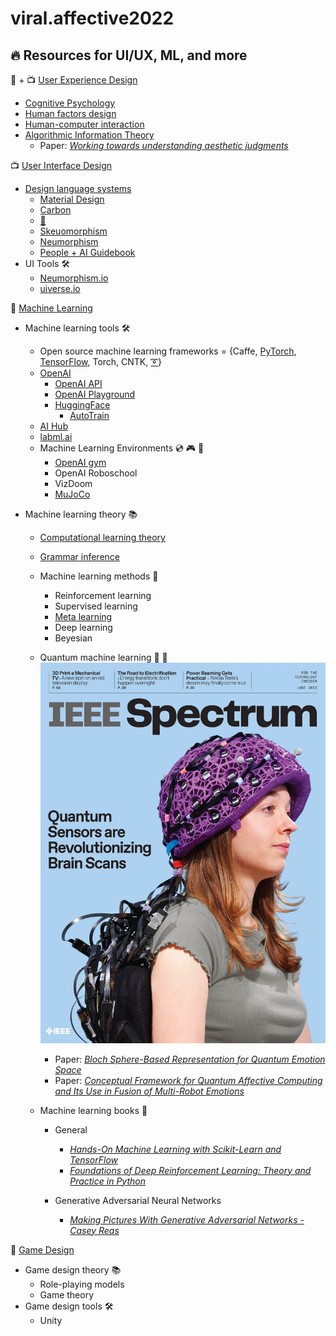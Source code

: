 # viral.affective2022

<!-- 🦋: Affective Computing and Ethics Fall 2022 -->

<!-- [![PyPI license](https://img.shields.io/pypi/l/ansicolortags.svg)](https://pypi.python.org/pypi/ansicolortags/) [![Website shields.io](https://img.shields.io/website-up-down-green-red/http/shields.io.svg)](http://shields.io/)
[![Maintenance](https://img.shields.io/badge/Maintained%3F-yes-green.svg)](https://GitHub.com/Naereen/StrapDown.js/graphs/commit-activity) [![saythanks](https://img.shields.io/badge/say-thanks-ff69b4.svg)](https://saythanks.io/to/kennethreitz) -->

## 🔥 Resources for UI/UX, ML, and more


🧠 + 📺 [User Experience Design](https://en.wikipedia.org/wiki/User_experience_design)
* [Cognitive Psychology](https://en.wikipedia.org/wiki/Cognitive_psychology)
* [Human factors design](https://en.wikipedia.org/wiki/Human_factors_and_ergonomics)
* [Human-computer interaction](https://en.wikipedia.org/wiki/Human%E2%80%93computer_interaction)
* [Algorithmic Information Theory]()
  * Paper: [*Working towards understanding aesthetic judgments*](https://static.googleusercontent.com/media/research.google.com/en//pubs/archive/38315.pdf)


📺 [User Interface Design](https://en.wikipedia.org/wiki/User_interface)

* [Design language systems](https://uxplanet.org/design-language-system-d438f4aa30e0)
  * [Material Design](https://material.io/design/)
  * [Carbon](https://www.carbondesignsystem.com/)
  * [🍎](https://developer.apple.com/design/human-interface-guidelines/)
  * [Skeuomorphism](https://en.wikipedia.org/wiki/Skeuomorph)
  * [Neumorphism](https://medium.com/@artofofiare/neumorphism-the-right-way-a-2020-design-trend-386e6a09040a)
  * [People + AI Guidebook](https://pair.withgoogle.com/guidebook/)
* UI Tools 🛠
  * [Neumorphism.io](https://neumorphism.io/#e0e0e0)
  * [uiverse.io](https://uiverse.io/)
  

🧠 [Machine Learning](https://en.wikipedia.org/wiki/Outline_of_machine_learning)

* Machine learning tools  🛠
    * Open source machine learning frameworks = {Caffe, [PyTorch](https://pytorch.org/), [TensorFlow](https://www.tensorflow.org/), Torch, CNTK, [➰](https://slm-lab.gitbook.io/slm-lab/)}
  * [OpenAI](https://openai.com/about/)
      * [OpenAI API](https://beta.openai.com/docs/)
      * [OpenAI Playground](https://beta.openai.com/playground)
    * [HuggingFace](https://huggingface.co/)
      * [AutoTrain](https://huggingface.co/autotrain)
  * [AI Hub](https://aihub.cloud.google.com/)
  * [labml.ai](https://labml.ai/)
  *  Machine Learning Environments 💿 🎮 👾
     * [OpenAI gym](https://www.gymlibrary.dev/)
     * OpenAI Roboschool
     * VizDoom
     * [MuJoCo](https://www.gymlibrary.dev/environments/mujoco/)

* Machine learning theory 📚
  * [Computational learning theory](https://en.wikipedia.org/wiki/Computational_learning_theory)
  * [Grammar inference](https://en.wikipedia.org/wiki/Grammar_induction)

  * Machine learning methods 🎣
    * Reinforcement learning
    * Supervised learning
    * [Meta learning]()
    * Deep learning
    * Beyesian

  * Quantum machine learning 🧠 🧠
    ![](docs/img/IEEE_Spectrum_Cover.webp)
    * Paper: [*Bloch Sphere-Based Representation for Quantum Emotion Space*]()
    * Paper: [*Conceptual Framework for Quantum Affective Computing and Its Use in Fusion of Multi-Robot Emotions*](https://en.x-mol.com/paper/article/1346931694848069632)


  * Machine learning books 📖
    * General
      * [_Hands-On Machine Learning with Scikit-Learn and TensorFlow_](https://www.amazon.com/Hands-Machine-Learning-Scikit-Learn-TensorFlow/dp/1491962291)  
      * [_Foundations of Deep Reinforcement Learning: Theory and Practice in Python_](https://www.amazon.com/Deep-Reinforcement-Learning-Python-Hands/dp/0135172381)
  
    * Generative Adversarial Neural Networks
      * [_Making Pictures With Generative Adversarial Networks - Casey Reas_](https://www.anteism.com/shop/making-pictures-with-generative-adversarial-networks-casey-reas)



👾 [Game Design](https://en.wikipedia.org/wiki/Game_design)

* Game design theory 📚
  * Role-playing models
  * Game theory
* Game design tools 🛠
  * Unity


